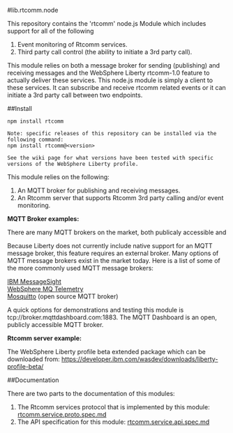 #lib.rtcomm.node

This repository contains the 'rtcomm' node.js Module which includes support for all of the following

1. Event monitoring of Rtcomm services.
2. Third party call control (the ability to initiate a 3rd party call).

This module relies on both a message broker for sending (publishing) and receiving messages and the WebSphere Liberty rtcomm-1.0 feature to actually deliver these services. This node.js module is simply a client to these services. It can subscribe and receive rtcomm related events or it can initiate a 3rd party call between two endpoints.

##Install
```
npm install rtcomm

Note: specific releases of this repository can be installed via the following command:
npm install rtcomm@<version>

See the wiki page for what versions have been tested with specific versions of the WebSphere Liberty profile.
```

This module relies on the following:

1. An MQTT broker for publishing and receiving messages. 
2. An Rtcomm server that supports Rtcomm 3rd party calling and/or event monitoring. 

**MQTT Broker examples:**

There are many MQTT brokers on the market, both publicaly accessible and 

Because Liberty does not currently include native support for an MQTT message broker, this feature requires an external broker. Many options of MQTT message brokers exist in the market today. Here is a list of some of the more commonly used MQTT message brokers:

[IBM MessageSight](http://www-03.ibm.com/software/products/en/messagesight)  
[WebSphere MQ Telemetry](http://www-03.ibm.com/software/products/en/wmq-telemetry)  
[Mosquitto](http://mosquitto.org/) (open source MQTT broker)  

A quick options for demonstrations and testing this module is tcp://broker.mqttdashboard.com:1883. 
The MQTT Dashboard is an open, publicly accessible MQTT broker.  

**Rtcomm server example:**

The WebSphere Liberty profile beta extended package which can be downloaded from: 
https://developer.ibm.com/wasdev/downloads/liberty-profile-beta/

##Documentation

There are two parts to the documentation of this modules:

1. The Rtcomm services protocol that is implemented by this module: [rtcomm.service.proto.spec.md](/rtcomm.service.proto.spec.md)
2. The API specification for this module: [rtcomm.service.api.spec.md](/rtcomm.service.api.spec.md)
